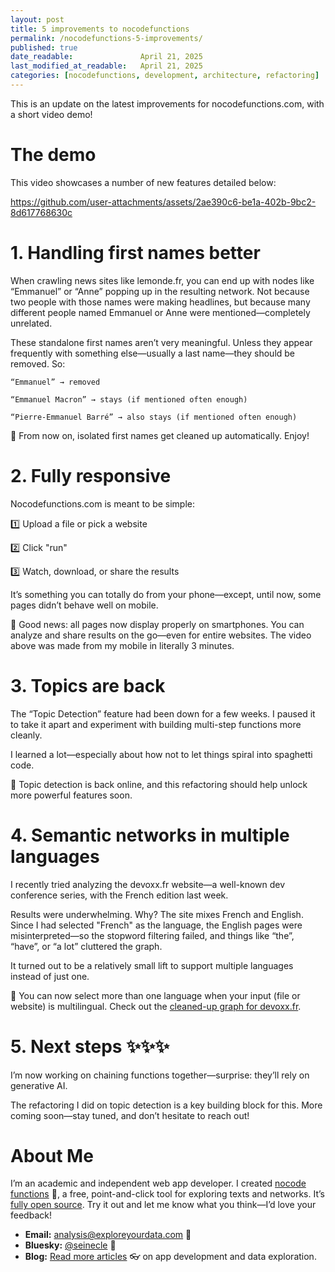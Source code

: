 ```yaml
---
layout: post
title: 5 improvements to nocodefunctions
permalink: /nocodefunctions-5-improvements/
published: true
date_readable:               April 21, 2025
last_modified_at_readable:   April 21, 2025
categories: [nocodefunctions, development, architecture, refactoring]
---
```


This is an update on the latest improvements for nocodefunctions.com, with a short video demo!

# The demo
This video showcases a number of new features detailed below:

https://github.com/user-attachments/assets/2ae390c6-be1a-402b-9bc2-8d617768630c

# 1. Handling first names better

When crawling news sites like lemonde.fr, you can end up with nodes like “Emmanuel” or “Anne” popping up in the resulting network.
Not because two people with those names were making headlines, but because many different people named Emmanuel or Anne were mentioned—completely unrelated.

These standalone first names aren’t very meaningful. Unless they appear frequently with something else—usually a last name—they should be removed.
So:

    “Emmanuel” → removed

    “Emmanuel Macron” → stays (if mentioned often enough)

    “Pierre-Emmanuel Barré” → also stays (if mentioned often enough)

🧹 From now on, isolated first names get cleaned up automatically. Enjoy!

# 2. Fully responsive

Nocodefunctions.com is meant to be simple:

1️⃣ Upload a file or pick a website

2️⃣ Click "run"

3️⃣ Watch, download, or share the results

It’s something you can totally do from your phone—except, until now, some pages didn’t behave well on mobile.

📲 Good news: all pages now display properly on smartphones. You can analyze and share results on the go—even for entire websites.
The video above was made from my mobile in literally 3 minutes.

# 3. Topics are back

The “Topic Detection” feature had been down for a few weeks.
I paused it to take it apart and experiment with building multi-step functions more cleanly.

I learned a lot—especially about how not to let things spiral into spaghetti code.

🚀 Topic detection is back online, and this refactoring should help unlock more powerful features soon.

# 4. Semantic networks in multiple languages

I recently tried analyzing the devoxx.fr website—a well-known dev conference series, with the French edition last week.

Results were underwhelming. Why? The site mixes French and English.
Since I had selected "French" as the language, the English pages were misinterpreted—so the stopword filtering failed, and things like “the”, “have”, or “a lot” cluttered the graph.

It turned out to be a relatively small lift to support multiple languages instead of just one.

🎌 You can now select more than one language when your input (file or website) is multilingual.
Check out the [cleaned-up graph for devoxx.fr](https://nocodefunctions.com/user_created_files/vosviewer/index.html?json=public/vosviewer_1786377755738343236.json).

# 5. Next steps ✨✨✨

I’m now working on chaining functions together—surprise: they’ll rely on generative AI.

The refactoring I did on topic detection is a key building block for this.
More coming soon—stay tuned, and don’t hesitate to reach out!

# About Me
I’m an academic and independent web app developer. I created [nocode functions](https://nocodefunctions.com) 🔎, a free, point-and-click tool for exploring texts and networks. It’s [fully open source](https://github.com/seinecle/nocodefunctions). Try it out and let me know what you think—I’d love your feedback!

- **Email:** [analysis@exploreyourdata.com](mailto:analysis@exploreyourdata.com) 📧  
- **Bluesky:** [@seinecle](https://bsky.app/profile/seinecle.bsky.social) 📱  
- **Blog:** [Read more articles](https://nocodefunctions.com/blog) 👓 on app development and data exploration.
